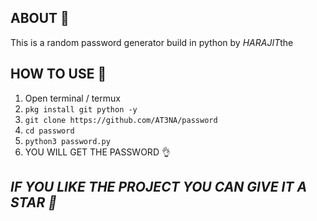 ## ABOUT 📒
This is a random password generator build in python by *HARAJIT*the 
## HOW TO USE 📒
1. Open terminal / termux 
2. `pkg install git python -y`
3. `git clone https://github.com/AT3NA/password`
4. `cd password`
5. `python3 password.py`
6. YOU WILL GET THE PASSWORD 👌
## *IF YOU LIKE THE PROJECT YOU CAN GIVE IT A STAR 🌟*
